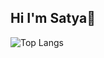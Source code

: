 ## Hi I'm Satya👋
![Top Langs](https://github-readme-stats.vercel.app/api/top-langs/?username=Satyahelfia&layout=compact)
